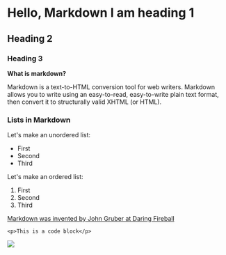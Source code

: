 # Hello, Markdown I am heading 1

## Heading 2

### Heading 3

**What is markdown?** 

Markdown is a text-to-HTML conversion tool for web writers. Markdown allows you to write using an easy-to-read, easy-to-write plain text format, then convert it to structurally valid XHTML (or HTML).

### Lists in Markdown
Let's make an unordered list:
* First
* Second 
* Third

Let's make an ordered list:
1. First
2. Second
3. Third


[Markdown was invented by John Gruber at Daring Fireball](https://daringfireball.net/projects/markdown/)


```
<p>This is a code block</p>
```

![](dog.gif)
